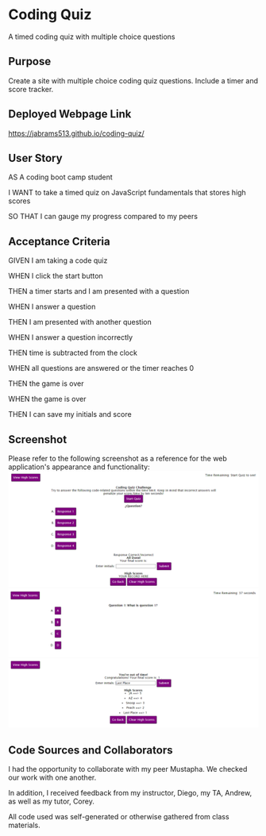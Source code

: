 # Coding Quiz
A timed coding quiz with multiple choice questions

## Purpose
Create a site with multiple choice coding quiz questions. Include a timer and score tracker.

## Deployed Webpage Link
https://jabrams513.github.io/coding-quiz/

## User Story

AS A coding boot camp student

I WANT to take a timed quiz on JavaScript fundamentals that stores high scores

SO THAT I can gauge my progress compared to my peers

## Acceptance Criteria

GIVEN I am taking a code quiz

WHEN I click the start button

THEN a timer starts and I am presented with a question

WHEN I answer a question

THEN I am presented with another question

WHEN I answer a question incorrectly

THEN time is subtracted from the clock

WHEN all questions are answered or the timer reaches 0

THEN the game is over

WHEN the game is over

THEN I can save my initials and score

## Screenshot
Please refer to the following screenshot as a reference for the web application's appearance and functionality:
![HTML with nothing hidden](./pic1.png)
![Question 1](./pic2.png)
![High scores](./pic3.png)

## Code Sources and Collaborators
I had the opportunity to collaborate with my peer Mustapha. We checked our work with one another.

In addition, I received feedback from my instructor, Diego, my TA, Andrew, as well as my tutor, Corey.

All code used was self-generated or otherwise gathered from class materials.